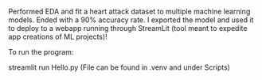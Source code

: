 Performed EDA and fit a heart attack dataset to multiple machine learning models. 
Ended with a 90% accuracy rate. I
exported the model and used it to deploy to a webapp running through StreamLit (tool meant to expedite app creations of ML projects)!

To run the program:

streamlit run Hello.py
(File can be found in .venv and under Scripts)

